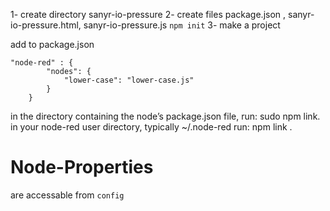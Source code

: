 1- create directory sanyr-io-pressure
2- create files package.json , sanyr-io-pressure.html, sanyr-io-pressure.js
	```npm init``` 
3- make a project

add to package.json
```
"node-red" : {
        "nodes": {
            "lower-case": "lower-case.js"
        }
    }
```


in the directory containing the node’s package.json file, run: sudo npm link.
in your node-red user directory, typically ~/.node-red run: npm link <name of node module>.




# Node-Properties
 are accessable from `config`